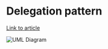 # Delegation pattern

[Link to article](http://www.growingwiththeweb.com/2012/07/design-patterns-delegation-pattern.html)

![UML Diagram](http://www.growingwiththeweb.com/images/2012/07/21/delegation-uml.svg)
